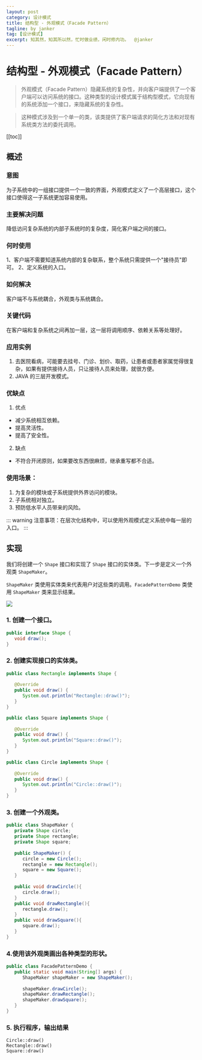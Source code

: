 ```yaml
---
layout: post
category: 设计模式
title: 结构型 - 外观模式（Facade Pattern）
tagline: by janker
tag: [设计模式]
excerpt: 知其然，知其所以然，忙时做业绩，闲时修内功。  @janker
---
```


# 结构型 - 外观模式（Facade Pattern）
> 外观模式（Facade Pattern）隐藏系统的复杂性，并向客户端提供了一个客户端可以访问系统的接口。这种类型的设计模式属于结构型模式，它向现有的系统添加一个接口，来隐藏系统的复杂性。

> 这种模式涉及到一个单一的类，该类提供了客户端请求的简化方法和对现有系统类方法的委托调用。

[[toc]]

## 概述
### 意图
为子系统中的一组接口提供一个一致的界面，外观模式定义了一个高层接口，这个接口使得这一子系统更加容易使用。

### 主要解决问题
降低访问复杂系统的内部子系统时的复杂度，简化客户端之间的接口。

### 何时使用
1、客户端不需要知道系统内部的复杂联系，整个系统只需提供一个"接待员"即可。 2、定义系统的入口。

### 如何解决
客户端不与系统耦合，外观类与系统耦合。

### 关键代码
在客户端和复杂系统之间再加一层，这一层将调用顺序、依赖关系等处理好。

### 应用实例
1. 去医院看病，可能要去挂号、门诊、划价、取药，让患者或患者家属觉得很复杂，如果有提供接待人员，只让接待人员来处理，就很方便。
2. JAVA 的三层开发模式。
### 优缺点
1. 优点
- 减少系统相互依赖。
- 提高灵活性。 
- 提高了安全性。
2. 缺点
- 不符合开闭原则，如果要改东西很麻烦，继承重写都不合适。

### 使用场景：
1. 为复杂的模块或子系统提供外界访问的模块。
2. 子系统相对独立。
3. 预防低水平人员带来的风险。


::: warning
注意事项：在层次化结构中，可以使用外观模式定义系统中每一层的入口。
:::

## 实现
我们将创建一个 `Shape` 接口和实现了 `Shape` 接口的实体类。下一步是定义一个外观类 `ShapeMaker`。

`ShapeMaker` 类使用实体类来代表用户对这些类的调用。`FacadePatternDemo` 类使用 `ShapeMaker` 类来显示结果。

![](https://cdn.jsdelivr.net/gh/janker0718/image_store@master/img/20220403204634.png)

### 1. 创建一个接口。
```java
public interface Shape {
   void draw();
}
```
### 2. 创建实现接口的实体类。

```java
public class Rectangle implements Shape {
 
   @Override
   public void draw() {
      System.out.println("Rectangle::draw()");
   }
}
```
```java
public class Square implements Shape {
 
   @Override
   public void draw() {
      System.out.println("Square::draw()");
   }
}
```
```java
public class Circle implements Shape {
 
   @Override
   public void draw() {
      System.out.println("Circle::draw()");
   }
}
```
### 3. 创建一个外观类。
```java
public class ShapeMaker {
   private Shape circle;
   private Shape rectangle;
   private Shape square;
 
   public ShapeMaker() {
      circle = new Circle();
      rectangle = new Rectangle();
      square = new Square();
   }
 
   public void drawCircle(){
      circle.draw();
   }
   public void drawRectangle(){
      rectangle.draw();
   }
   public void drawSquare(){
      square.draw();
   }
}
```
### 4.使用该外观类画出各种类型的形状。

```java
public class FacadePatternDemo {
   public static void main(String[] args) {
      ShapeMaker shapeMaker = new ShapeMaker();
 
      shapeMaker.drawCircle();
      shapeMaker.drawRectangle();
      shapeMaker.drawSquare();      
   }
}
```
### 5. 执行程序，输出结果
```shell
Circle::draw()
Rectangle::draw()
Square::draw()
```